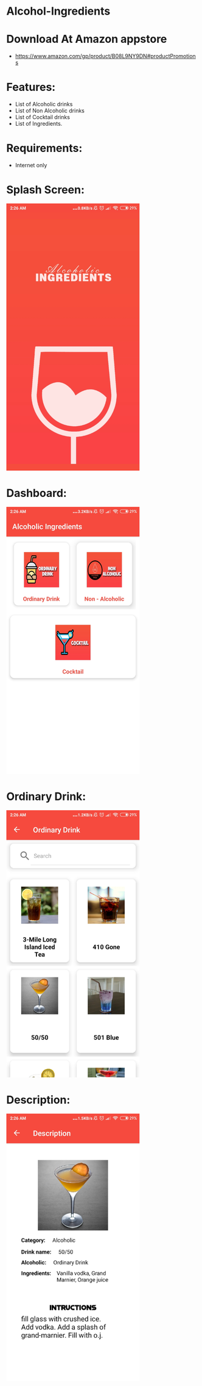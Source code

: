 # Alcohol-Ingredients

<h1>Download At Amazon appstore </h1>

- https://www.amazon.com/gp/product/B08L9NY9DN#productPromotions

<h1>Features: </h1>

- List of Alcoholic drinks
- List of Non Alcoholic drinks
- List of Cocktail drinks
- List of Ingredients.

<h1>Requirements: </h1>

- Internet only

<h1>Splash Screen: </h1>

<img src="screenshot/1.jpg" height="700">

<h1>Dashboard: </h1>

<img src="screenshot/2.jpg" height="700">

<h1>Ordinary Drink: </h1>

<img src="screenshot/3.jpg" height="700">

<h1>Description: </h1>

<img src="screenshot/4.jpg" height="700">
